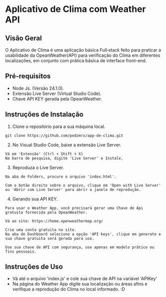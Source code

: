 # Aplicativo de Clima com Weather API
## Visão Geral
O Aplicativo de Clima é uma aplicação básica Full‑stack feito para praticar a usabilidade da OpeanWeather(API) para verificação do Clima em diferentes localizações, em conjunto com prática básica de interface front-end.

## Pré-requisitos
- Node Js. (Versão 24.1.0).
- Extensão Live Server (Virtual Studio Code).
- Chave API KEY gerada pela OpeanWeather.

## Instruções de Instalação
1. Clone o repositório para a sua máquina local.
```
git clone https://github.com/pedzmrx/app-de-clima.git
```
2. No Visual Studio Code, baixe a extensão Live Server.
```
Vá em 'Extensão' (Ctrl + Shift + X)
Na barra de pesquisa, digite 'Live Server' e Instale.
```
3. Reproduza o Live Server.
```
Na aba de Folders, procure o arquivo 'index.html'.

Com o botão direito sobre o arquivo, clique em 'Open with Live Server' ou 'Abrir com Live Server' para abrir a janela de reprodução.
```
4. Gerando sua API KEY.
```
Para usar o Weather App, você precisará gerar uma Chave de Api gratuita fornecida pela OpeanWeather.

Vá ao site: https://home.openweathermap.org/

Crie uma conta gratuita no site.
Na aba de Dashboard selecione a opção 'API keys', clique em generate e sua chave gratuita será gerada para uso.

Use sua chave de API com segurança, use apenas em modelo prático ou fins pessoais.
```

## Instruções de Uso
- Vá até o arquivo 'index.js' e cole sua chave de API na variável 'APIKey'
- Na página do Weather App digite sua localização ou áreas afins e verifique a reprodução do Clima no local informado. :D




